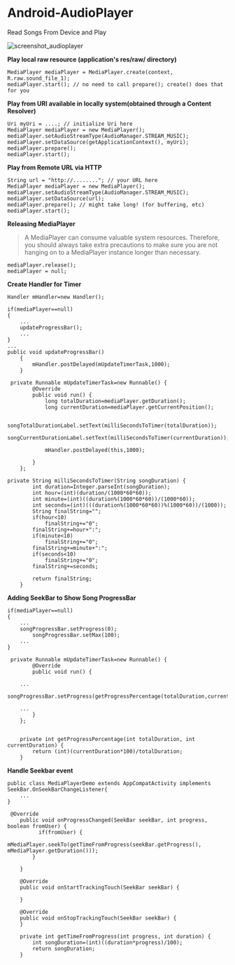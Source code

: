 # Android-AudioPlayer
Read Songs From Device and Play

![screenshot_audioplayer](https://cloud.githubusercontent.com/assets/20207324/16520855/97fc3d2e-3fb0-11e6-8f84-29b5ecb7571e.png)


**Play local raw resource (application's res/raw/ directory)**
```
MediaPlayer mediaPlayer = MediaPlayer.create(context, R.raw.sound_file_1);
mediaPlayer.start(); // no need to call prepare(); create() does that for you
```

**Play from URI available in locally system(obtained through a Content Resolver)**
```
Uri myUri = ....; // initialize Uri here
MediaPlayer mediaPlayer = new MediaPlayer();
mediaPlayer.setAudioStreamType(AudioManager.STREAM_MUSIC);
mediaPlayer.setDataSource(getApplicationContext(), myUri);
mediaPlayer.prepare();
mediaPlayer.start();
```

**Play from Remote URL via HTTP**
```
String url = "http://........"; // your URL here
MediaPlayer mediaPlayer = new MediaPlayer();
mediaPlayer.setAudioStreamType(AudioManager.STREAM_MUSIC);
mediaPlayer.setDataSource(url);
mediaPlayer.prepare(); // might take long! (for buffering, etc)
mediaPlayer.start();
```
**Releasing MediaPlayer**
> A MediaPlayer can consume valuable system resources. Therefore, you should always take extra precautions to make sure you are not hanging on to a MediaPlayer instance longer than necessary. 
```
mediaPlayer.release();
mediaPlayer = null;
```

**Create Handler for Timer**
```
Handler mHandler=new Handler();

if(mediaPlayer==null)
{
	...
	updateProgressBar();
	...
}
...
public void updateProgressBar()
    {
        mHandler.postDelayed(mUpdateTimerTask,1000);
    }

 private Runnable mUpdateTimerTask=new Runnable() {
        @Override
        public void run() {
            long totalDuration=mediaPlayer.getDuration();
            long currentDuration=mediaPlayer.getCurrentPosition();

            songTotalDurationLabel.setText(milliSecondsToTimer(totalDuration));
            songCurrentDurationLabel.setText(milliSecondsToTimer(currentDuration));

            mHandler.postDelayed(this,1000);

        }
    };

private String milliSecondsToTimer(String songDuration) {
        int duration=Integer.parseInt(songDuration);
        int hour=(int)(duration/(1000*60*60));
        int minute=(int)((duration%(1000*60*60))/(1000*60));
        int seconds=(int)(((duration%(1000*60*60))%(1000*60))/(1000));
        String finalString="";
        if(hour<10)
            finalString+="0";
        finalString+=hour+":";
        if(minute<10)
            finalString+="0";
        finalString+=minute+":";
        if(seconds<10)
            finalString+="0";
        finalString+=seconds;

        return finalString;
    }
```

**Adding SeekBar to Show Song ProgressBar**
```
if(mediaPlayer==null)
{
	...
	songProgressBar.setProgress(0);
        songProgressBar.setMax(100);
	...
}

 private Runnable mUpdateTimerTask=new Runnable() {
        @Override
        public void run() {

	...
            songProgressBar.setProgress(getProgressPercentage(totalDuration,currentDuration));

	...
        }
    };


    private int getProgressPercentage(int totalDuration, int currentDuration) {
        return (int)(currentDuration*100)/totalDuration;
    }
```
**Handle Seekbar event**
```
public class MediaPlayerDemo extends AppCompatActivity implements SeekBar.OnSeekBarChangeListener{
	...
}

 @Override
    public void onProgressChanged(SeekBar seekBar, int progress, boolean fromUser) {
	      if(fromUser) {
            mMediaPlayer.seekTo(getTimeFromProgress(seekBar.getProgress(), mMediaPlayer.getDuration()));
        }

    }

    @Override
    public void onStartTrackingTouch(SeekBar seekBar) {
        
    }

    @Override
    public void onStopTrackingTouch(SeekBar seekBar) {
    }

    private int getTimeFromProgress(int progress, int duration) {
        int songDuration=(int)((duration*progress)/100);
        return songDuration;
    }
```
